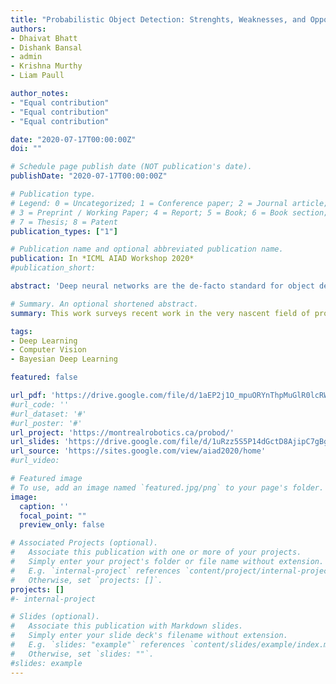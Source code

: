 ```yaml
---
title: "Probabilistic Object Detection: Strenghts, Weaknesses, and Opportunities"
authors:
- Dhaivat Bhatt
- Dishank Bansal
- admin
- Krishna Murthy
- Liam Paull

author_notes:
- "Equal contribution"
- "Equal contribution"
- "Equal contribution"

date: "2020-07-17T00:00:00Z"
doi: ""

# Schedule page publish date (NOT publication's date).
publishDate: "2020-07-17T00:00:00Z"

# Publication type.
# Legend: 0 = Uncategorized; 1 = Conference paper; 2 = Journal article;
# 3 = Preprint / Working Paper; 4 = Report; 5 = Book; 6 = Book section;
# 7 = Thesis; 8 = Patent
publication_types: ["1"]

# Publication name and optional abbreviated publication name.
publication: In *ICML AIAD Workshop 2020*
#publication_short:

abstract: 'Deep neural networks are the de-facto standard for object detection in autonomous driving applications. However, neural networks cannot be blindly trusted even within the training data distribution, let alone outside it. This has paved way for several probabilistic object detection techniques that measure uncertainty in the outputs of an object detector. Through this position paper, we serve three main purposes. First, we briefly sketch the landscape of current methods for probabilistic object detection. Second, we present the main shortcomings of these approaches. Finally, we present promising avenues for future research, and proof-of-concept results where applicable. Through this effort, we hope to bring the community one step closer to performing accurate, reliable, and consistent probabilistic object detection.'

# Summary. An optional shortened abstract.
summary: This work surveys recent work in the very nascent field of probabilistic detection and pesents insights and promising avenues for future research in this area.

tags:
- Deep Learning
- Computer Vision
- Bayesian Deep Learning

featured: false

url_pdf: 'https://drive.google.com/file/d/1aEP2j1O_mpuORYnThpMuGlR0lcRWu3f5/view'
#url_code: ''
#url_dataset: '#'
#url_poster: '#'
url_project: 'https://montrealrobotics.ca/probod/'
url_slides: 'https://drive.google.com/file/d/1uRzz5S5P14dGctD8AjipC7gBgQvQcDvm/view'
url_source: 'https://sites.google.com/view/aiad2020/home'
#url_video: 

# Featured image
# To use, add an image named `featured.jpg/png` to your page's folder. 
image:
  caption: ''
  focal_point: ""
  preview_only: false

# Associated Projects (optional).
#   Associate this publication with one or more of your projects.
#   Simply enter your project's folder or file name without extension.
#   E.g. `internal-project` references `content/project/internal-project/index.md`.
#   Otherwise, set `projects: []`.
projects: []
#- internal-project

# Slides (optional).
#   Associate this publication with Markdown slides.
#   Simply enter your slide deck's filename without extension.
#   E.g. `slides: "example"` references `content/slides/example/index.md`.
#   Otherwise, set `slides: ""`.
#slides: example
---
```

